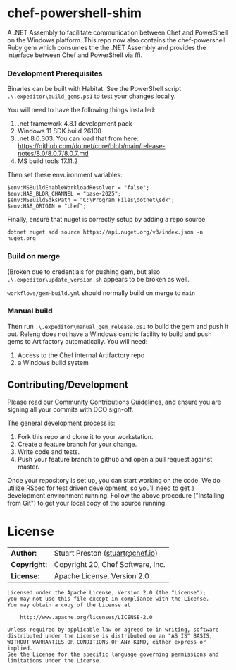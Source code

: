 # chef-powershell-shim

A .NET Assembly to facilitate communication between Chef and PowerShell on the Windows platform. This repo now also contains the chef-powershell Ruby gem which consumes the the .NET Assembly and provides the interface between Chef and PowerShell via ffi.

### Development Prerequisites

Binaries can be built with Habitat. See the PowerShell script `.\.expeditor\build_gems.ps1` to test your changes locally.

You will need to have the following things installed:
1) .net framework 4.8.1 development pack
2) Windows 11 SDK build 26100
3) .net 8.0.303. You can load that from here: https://github.com/dotnet/core/blob/main/release-notes/8.0/8.0.7/8.0.7.md
4) MS build tools 17.11.2

Then set these envuironment variables:

```
$env:MSBuildEnableWorkloadResolver = "false";
$env:HAB_BLDR_CHANNEL = "base-2025";
$env:MSBuildSdksPath = "C:\Program Files\dotnet\sdk";
$env:HAB_ORIGIN = "chef";
```

Finally, ensure that nuget is correctly setup by adding a repo source

```
dotnet nuget add source https://api.nuget.org/v3/index.json -n nuget.org
```

### Build on merge

(Broken due to credentials for pushing gem, but also `.\.expeditor\update_version.sh` appears to be broken as well.

`workflows/gem-build.yml` should normally build on merge to `main`

### Manual build

Then run `.\.expeditor\manual_gem_release.ps1` to build the gem and push it out. Releng does not have a Windows centric
facility to build and push gems to Artifactory automatically. You will need:
1) Access to the Chef internal Artifactory repo
2) a Windows build system

## Contributing/Development

Please read our [Community Contributions Guidelines](https://docs.chef.io/community_contributions.html), and
ensure you are signing all your commits with DCO sign-off.

The general development process is:

1. Fork this repo and clone it to your workstation.
2. Create a feature branch for your change.
3. Write code and tests.
4. Push your feature branch to github and open a pull request against master.

Once your repository is set up, you can start working on the code.  We do utilize
RSpec for test driven development, so you'll need to get a development
environment running. Follow the above procedure ("Installing from Git") to get
your local copy of the source running.

# License

|                      |                                          |
|:---------------------|:-----------------------------------------|
| **Author:**          | Stuart Preston (<stuart@chef.io>)
| **Copyright:**       | Copyright 20, Chef Software, Inc.
| **License:**         | Apache License, Version 2.0

```
Licensed under the Apache License, Version 2.0 (the "License");
you may not use this file except in compliance with the License.
You may obtain a copy of the License at

    http://www.apache.org/licenses/LICENSE-2.0

Unless required by applicable law or agreed to in writing, software
distributed under the License is distributed on an "AS IS" BASIS,
WITHOUT WARRANTIES OR CONDITIONS OF ANY KIND, either express or implied.
See the License for the specific language governing permissions and
limitations under the License.
```
